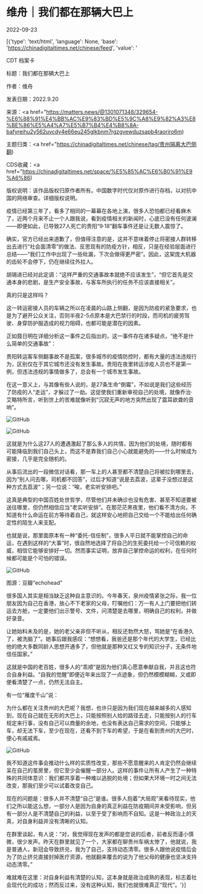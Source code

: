 # 维舟｜我们都在那辆大巴上

2022-09-23

[{'type': 'text/html', 'language': None, 'base': 'https://chinadigitaltimes.net/chinese/feed', 'value': '

CDT 档案卡

标题：我们都在那辆大巴上

作者：维舟

发表日期：2022.9.20

来源：<a href="https://matters.news/@1301071348/329654-%E6%88%91%E4%BB%AC%E9%83%BD%E5%9C%A8%E9%82%A3%E8%BE%86%E5%A4%A7%E5%B7%B4%E4%B8%8A-bafyreihu2y562uvcdy4e66eu245glkbnm7rgzgvewduzsapb4raoriro6m)

主题归类：<a href="https://chinadigitaltimes.net/chinese/tag/贵州隔离大巴侧翻)

CDS收藏：<a href="https://chinadigitaltimes.net/space/%E5%85%AC%E6%B0%91%E9%A6%86)

版权说明：该作品版权归原作者所有。中国数字时代仅对原作进行存档，以对抗中国的网络审查。详细版权说明。





疫情已经第三年了，看多了相同的一幕幕在各地上演，很多人恐怕都已经看麻木了，近两个月来不止一个人跟我说，看到疫情相关的新闻时，心底已没有任何波澜——即便如此，已导致27人死亡的贵阳“9·18”翻车事件还是让无数人震惊了。

确实，官方已经出来道歉了，但值得注意的是，这并不意味着停止将密接人群转移出去进行“社会面清零”的做法、反思现有的防疫方针，相反，只是在经验层面进行总结——“我们工作中出现了一些纰漏，下次会做得更严密”。因此，这架庞大机器的齿轮不会停下，仍在继续往外拉人。

胡锡进已经对此定调：“这样严重的交通事故本就绝不应该发生”，“但它首先是交通本身的悲剧，是生产安全事故，与客车所执行的任务不应该直接相关”。

真的只是这样吗？

这一转运密接人员的车辆之所以在凌晨的山路上侧翻，是因为防疫的紧急要求，也是为了避开公众关注，否则半夜2-5点原本是大巴禁行的时段，而司机的疲劳驾驶、身穿防护服造成的视力阻碍，也都可能是潜在的因素。

正如聂日明在详细分析这一事件之后指出的，这一事件存在诸多疑点，“绝不是什么简单的交通事故”：



贵阳转运客车侧翻事故不是孤案，很多城市的疫情防控时，都有大量的违法违规行为，区别仅在于其它城市还没有发生事故。贵阳在夜里转运涉疫人员也不是第一例，但违法违规的事情做多了，总会有一个城市发生事故。



在这一意义上，与其像有些人说的，是27条生命“倒霉”，不如说是我们这些经历了防疫的人“走运”，才躲过了一劫。这促使我们重新审视自己的处境，就像乔治·艾略特所言，听到世上的苦难就像听到“沉寂无声的地方突然出现了震耳欲聋的音响”。

![GitHub](https://assets.matters.news/embed/c051495b-a172-454d-81ff-c6962c92bbd6.png)

![GitHub](https://assets.matters.news/embed/b650e9a9-bd85-4983-81c8-5f8a03ac954a.png)

这就是为什么这27人的遭遇激起了那么多人的共情，因为他们的处境，随时都有可能降临到我们自己头上，而这不是靠我们自己小心就能避免的——什么时候成为密接，几乎是完全随机的。

从事后流出的一段微信对话看，那一车上的人甚至都不清楚自己将被拉到哪里去，因为“别人问去哪，司机都不回答”，过后才知道“说是去荔波，这辈子没想过是这种方式去荔波”；另一位说：“唉，老实听安排吧。”

这真是典型的中国百姓处世哲学，尽管他们并未确诊也没有危害、甚至不知道要被送往哪里，但仍然相信应当“老实听安排”。在那茫茫黑夜里，他们看不清方向，不知道有什么命运在前方等待着自己，就这样安心地把自己交给一个不能给出任何确定性的陌生人来支配。

也就是说，那里面原本有一种“委托-信任制”，很多人平日就不能掌控自己的命运，在遇到这样的“大事”时，很自然地选择了将自己的生死委托给一个可信赖的权威，相信它能够安排好一切。然而事实证明，放弃自己掌控命运的权利，在任何时候都可能是个可怕的错误。

![GitHub](https://assets.matters.news/embed/762a205b-a34b-4702-ac9d-6f9b55bb4fd1.png)

图源：豆瓣“echohead”

很多国人其实是相当缺乏这种自主意识的。今年春天，泉州疫情紧张之际，我一位朋友因为自己在香港，放心不下老家的父母，叮嘱他们：万一有人上门要把他们转运去方舱，一定要他们出示警号、文件，问清楚是去哪里，明确自己的权利，并做好录音。

让她始料未及的是，她的老父亲非但不听从，相反还勃然大怒，骂她是“在香港久了，被洗脑了”。她事后跟我感叹：“想想看，我爸还是那个年代的大学生，已经比他的绝大多数同龄人思想开通多了，但他就是那种又红又专的知识分子，无条件地信任国家。”

这就是中国的老百姓，很多人的“乖顺”是因为他们真心愿意奉献自我，并且这也符合自身利益。“自我的觉醒”即便近年来出现了一点迹象，但仍然模模糊糊，又或即便看清楚了一点，仍然无法自主。

有一位“雁度千山”说：



为什么都在关注贵州的大巴呢？我想，也许只是因为我们现在越来越多的人感知到，现在自己就在无形的大巴上，只能按照别人给的路径去走，只能按别人的行车规定来行事，没有自己可以商量的余地，也没有表达自己需求的空间，只能够上车，却无法下车，至少在现在，还看不到下车的希望，于是在看到贵州的大巴时，便心有戚戚焉。



![GitHub](https://assets.matters.news/embed/fe2a4025-ecca-420f-8259-860305cb86d5.jpeg)

我不知道这件事会推动什么样的实质性改变，那些不愿意醒来的人肯定仍然会继续呆在自己的茧房里，但它至少会催醒一部分人。这样的事件让所有人产生了一种特殊的共同体意识：我们都共享着一种难以逃脱的处境；但如果大环境一时之间无法改变，那我们至少可以试着改变自己。

现在的问题是：很多人并不清楚“自己”是谁。很多人抱着“大局观”来看待现实，他们之所以能这么想，一部分人是因为自身的真正利益在防疫期间并未受影响，但另有一部分人是不清楚自己的利益，以至于受了影响而不自知。这是一种政治上的天真，对自身利益并没有清晰的认知。

在群里谈起，有人说：“对，我觉得现在发声的都是您说的后者，前者反而谨小慎微，很少发声。昨天在群里就见了一个，大家都在聊贵州车祸太惨了，他就说，我是普通人，新冠会导致挤兑，我为了自己，支持动态清零。很多人跟他说疫情后会为了防止挤兑直接封掉医疗资源，他就翻来覆去的说为了他父母的健康也坚决支持动态清零。”

难就难在这里：对自身利益有清楚的认知，这本身就是政治成熟的表现，标志着社会现代化的成功；然而反过来，没有这种认知，我们也就很难真正“现代”。'}]